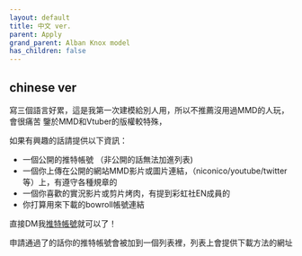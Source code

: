 ```yaml
---
layout: default
title: 中文 ver.
parent: Apply
grand_parent: Alban Knox model
has_children: false
---
```


## chinese ver
寫三個語言好累，這是我第一次建模給別人用，所以不推薦沒用過MMD的人玩，會很痛苦
鑒於MMD和Vtuber的版權較特殊，

如果有興趣的話請提供以下資訊：
- 一個公開的推特帳號 （非公開的話無法加進列表)
- 一個你上傳在公開的網站MMD影片或圖片連結，（niconico/youtube/twitter等）上，有遵守各種規章的
- 一個你喜歡的實況影片或剪片烤肉，有提到彩虹社EN成員的
- 你打算用來下載的bowroll帳號連結

直接DM我[推特帳號](https://twitter.com/hokekyooo)就可以了！

申請通過了的話你的推特帳號會被加到一個列表裡，列表上會提供下載方法的網址
